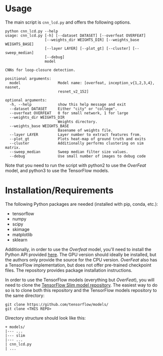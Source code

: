 # Usage
The main script is `cnn_lcd.py` and offers the following options.
```
python cnn_lcd.py --help
usage: cnn_lcd.py [-h] [--dataset DATASET] [--overfeat OVERFEAT]
                  [--weights_dir WEIGHTS_DIR] [--weights_base WEIGHTS_BASE]
                  [--layer LAYER] [--plot_gt] [--cluster] [--sweep_median]
                  [--debug]
                  model

CNNs for loop-closure detection.

positional arguments:
  model                 Model name: [overfeat, inception_v{1,2,3,4}, nasnet,
                        resnet_v2_152]

optional arguments:
  -h, --help            show this help message and exit
  --dataset DATASET     Either "city" or "college".
  --overfeat OVERFEAT   0 for small network, 1 for large
  --weights_dir WEIGHTS_DIR
                        Weights directory.
  --weights_base WEIGHTS_BASE
                        Basename of weights file.
  --layer LAYER         Layer number to extract features from.
  --plot_gt             Plots heat-map of ground truth and exits
  --cluster             Additionally performs clustering on sim matrix.
  --sweep_median        Sweep median filter size values.
  --debug               Use small number of images to debug code
```
Note that you need to run the script with python2 to use the *OverFeat* model, and
python3 to use the TensorFlow models.


# Installation/Requirements
The following Python packages are needed (installed with pip, conda, etc.):
* tensorflow
* numpy
* scipy
* skimage
* matplotlib
* sklearn

Additionally, in order to use the *Overfeat* model, you'll need to install
the Python API provided [here][1]. The GPU version should ideally be installed, but 
the authors only provide the source for the CPU version. *OverFeat* also has a 
TensorFlow implementation, but does not offer pre-trained checkpoint files. The 
repository provides package installation instructions.

In order to use the TensorFlow models (everything but *OverFeat*), you will need 
to clone the [TensorFlow Slim model repository][2]. The easiest way to do so is 
to clone both this repository and the TensorFlow models repository to the same 
directory:

```
git clone https://github.com/tensorflow/models/
git clone <THIS REPO>
```
Directory structure should look like this:
```
+ models/
|--- ...
|--- slim
|--- ...
| cnn_lcd.py
| ...
```


[1]: https://github.com/sermanet/OverFeat
[2]: https://github.com/tensorflow/models/tree/master/research/slim

